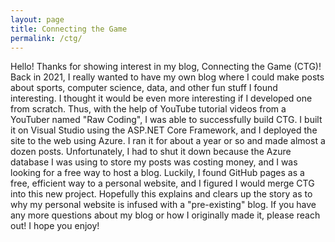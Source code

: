 ```yaml
---
layout: page
title: Connecting the Game
permalink: /ctg/
---
```


Hello! Thanks for showing interest in my blog, Connecting the Game (CTG)! Back in 2021, I really wanted to have my own blog where I could make posts about
sports, computer science, data, and other fun stuff I found interesting. I thought it would be even more interesting if I developed one from scratch. Thus, with
the help of YouTube tutorial videos from a YouTuber named "Raw Coding", I was able to successfully build CTG. I built it on Visual Studio using the ASP.NET Core
Framework, and I deployed the site to the web using Azure. I ran it for about a year or so and made almost a dozen posts. 
Unfortunately, I had to shut it down because the Azure database I was using to store my posts was costing money, and I was looking for a free way to host a blog.
Luckily, I found GitHub pages as a free, efficient way to a personal website, and I figured I would merge CTG into this new project. Hopefully this explains and
clears up the story as to why my personal website is infused with a "pre-existing" blog. If you have any more questions about my blog or how I originally made it,
please reach out! I hope you enjoy!
